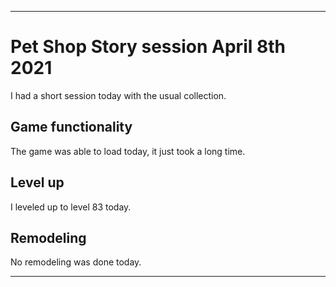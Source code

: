 
***

# Pet Shop Story session April 8th 2021

I had a short session today with the usual collection.

## Game functionality

The game was able to load today, it just took a long time.

## Level up

I leveled up to level 83 today.

## Remodeling

No remodeling was done today.

***

